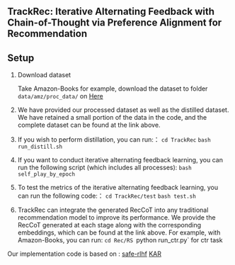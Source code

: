 ## TrackRec: Iterative Alternating Feedback with Chain-of-Thought via Preference Alignment for Recommendation

## Setup

1. Download dataset
   
   Take Amazon-Books for example, download the dataset to folder `data/amz/proc_data/` on [Here]([https://drive.google.com/drive/folders/1OdL6JPq_UZUSCO3skAIX3NOxF81goB3F?usp=sharing](https://drive.google.com/drive/folders/1hZHRhdNC9espzom_ySpXH7EA78njZfci?usp=drive_link))

2. We have provided our processed dataset as well as the distilled dataset. We have retained a small portion of the data in the code, and the complete dataset can be found at the link above.

3. If you wish to perform distillation, you can run:：
     `cd TrackRec`
     `bash run_distill.sh`
   
4. If you want to conduct iterative alternating feedback learning, you can run the following script (which includes all processes):
     `bash self_play_by_epoch`

5. To test the metrics of the iterative alternating feedback learning, you can run the following code:：
     `cd TrackRec/test`
     `bash test.sh`

6. TrackRec can integrate the generated RecCoT into any traditional recommendation model to improve its performance. We provide the RecCoT generated at each stage along with the corresponding embeddings, which can be found at the link above.
    For example, with Amazon-Books, you can run:
     `cd Rec/RS
     `python run_ctr.py` for ctr task

Our implementation code is based on : 
[safe-rlhf]([https://github.com/YunjiaXi/Open-World-Knowledge-Augmented-Recommendation/tree/main](https://github.com/PKU-Alignment/safe-rlhf))
[KAR](https://github.com/YunjiaXi/Open-World-Knowledge-Augmented-Recommendation/tree/main)
